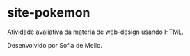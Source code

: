 # site-pokemon
Atividade avaliativa da matéria de web-design usando HTML.

Desenvolvido por Sofia de Mello.